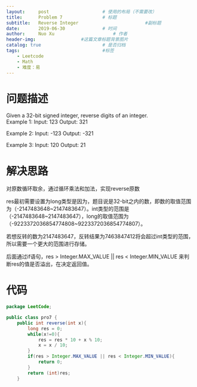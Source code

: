 ```yaml
---
layout:     post   				    # 使用的布局（不需要改）
title:      Problem 7 				# 标题 
subtitle:   Reverse Integer                         #副标题
date:       2019-06-30				# 时间
author:     Nuo Xu 						# 作者
header-img:              	#这篇文章标题背景图片
catalog: true 						# 是否归档
tags:								#标签
    - Leetcode
    - Math
    - 难度：易
---
```

# 问题描述
Given a 32-bit signed integer, reverse digits of an integer.  
Example 1:
Input: 123
Output: 321  

Example 2:
Input: -123
Output: -321  

Example 3:
Input: 120
Output: 21

# 解决思路
对原数循环取余，通过循环乘法和加法，实现reverse原数  
  
  
res最初需要设置为long类型是因为，题目说是32-bit之内的数，即数的取值范围为（-2147483648~2147483647）。int类型的范围是（-2147483648~2147483647），long的取值范围为（-9223372036854774808~9223372036854774807）。 
  
  
若想反转的数为2147483647，反转结果为7463847412将会超过int类型的范围，所以需要一个更大的范围进行存储。 
  
  
后面通过if语句，res > Integer.MAX_VALUE || res < Integer.MIN_VALUE 来判断res的值是否溢出，在决定返回值。

# 代码
```java
package LeetCode;

public class pro7 {
    public int reverse(int x){
        long res = 0;
        while(x!=0){
            res = res * 10 + x % 10;
            x = x / 10;
        }
        if(res > Integer.MAX_VALUE || res < Integer.MIN_VALUE){
            return 0;
        }
        return (int)res;
    }
```
